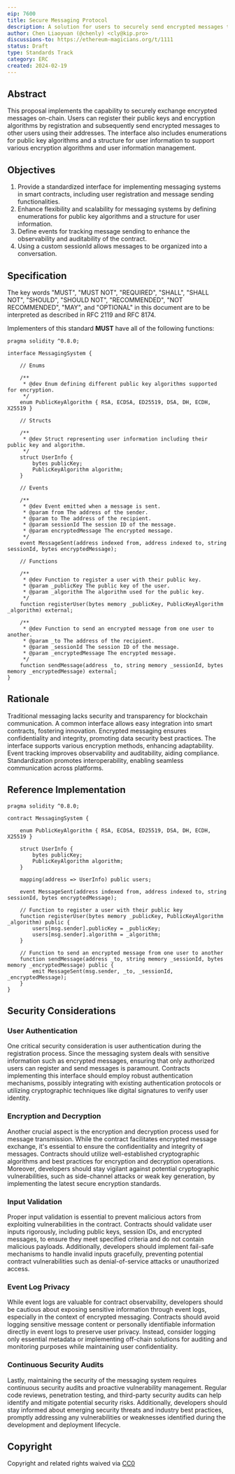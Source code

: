 ```yaml
---
eip: 7600
title: Secure Messaging Protocol
description: A solution for users to securely send encrypted messages to each other.
author: Chen Liaoyuan (@chenly) <cly@kip.pro>
discussions-to: https://ethereum-magicians.org/t/1111
status: Draft
type: Standards Track
category: ERC
created: 2024-02-19
---
```


## Abstract

This proposal implements the capability to securely exchange encrypted messages on-chain. Users can register their public keys and encryption algorithms by registration and subsequently send encrypted messages to other users using their addresses. The interface also includes enumerations for public key algorithms and a structure for user information to support various encryption algorithms and user information management.

## Objectives

1. Provide a standardized interface for implementing messaging systems in smart contracts, including user registration and message sending functionalities.
2. Enhance flexibility and scalability for messaging systems by defining enumerations for public key algorithms and a structure for user information.
3. Define events for tracking message sending to enhance the observability and auditability of the contract.
4. Using a custom sessionId allows messages to be organized into a conversation.

## Specification

The key words "MUST", "MUST NOT", "REQUIRED", "SHALL", "SHALL NOT", "SHOULD", "SHOULD NOT", "RECOMMENDED", "NOT RECOMMENDED", "MAY", and "OPTIONAL" in this document are to be interpreted as described in RFC 2119 and RFC 8174.

Implementers of this standard **MUST** have all of the following functions:

``` solidity
pragma solidity ^0.8.0;

interface MessagingSystem {

    // Enums

    /**
     * @dev Enum defining different public key algorithms supported for encryption.
     */
    enum PublicKeyAlgorithm { RSA, ECDSA, ED25519, DSA, DH, ECDH, X25519 }

    // Structs

    /**
     * @dev Struct representing user information including their public key and algorithm.
     */
    struct UserInfo {
        bytes publicKey;
        PublicKeyAlgorithm algorithm;
    }

    // Events

    /**
     * @dev Event emitted when a message is sent.
     * @param from The address of the sender.
     * @param to The address of the recipient.
     * @param sessionId The session ID of the message.
     * @param encryptedMessage The encrypted message.
     */
    event MessageSent(address indexed from, address indexed to, string sessionId, bytes encryptedMessage);

    // Functions

    /**
     * @dev Function to register a user with their public key.
     * @param _publicKey The public key of the user.
     * @param _algorithm The algorithm used for the public key.
     */
    function registerUser(bytes memory _publicKey, PublicKeyAlgorithm _algorithm) external;

    /**
     * @dev Function to send an encrypted message from one user to another.
     * @param _to The address of the recipient.
     * @param _sessionId The session ID of the message.
     * @param _encryptedMessage The encrypted message.
     */
    function sendMessage(address _to, string memory _sessionId, bytes memory _encryptedMessage) external;
}
```

## Rationale

Traditional messaging lacks security and transparency for blockchain communication. A common interface allows easy integration into smart contracts, fostering innovation. Encrypted messaging ensures confidentiality and integrity, promoting data security best practices. The interface supports various encryption methods, enhancing adaptability. Event tracking improves observability and auditability, aiding compliance. Standardization promotes interoperability, enabling seamless communication across platforms.

## Reference Implementation

```solidity
pragma solidity ^0.8.0;

contract MessagingSystem {

    enum PublicKeyAlgorithm { RSA, ECDSA, ED25519, DSA, DH, ECDH, X25519 }

    struct UserInfo {
        bytes publicKey;
        PublicKeyAlgorithm algorithm;
    }

    mapping(address => UserInfo) public users;

    event MessageSent(address indexed from, address indexed to, string sessionId, bytes encryptedMessage);

    // Function to register a user with their public key
    function registerUser(bytes memory _publicKey, PublicKeyAlgorithm _algorithm) public {
        users[msg.sender].publicKey = _publicKey;
        users[msg.sender].algorithm = _algorithm;
    }

    // Function to send an encrypted message from one user to another
    function sendMessage(address _to, string memory _sessionId, bytes memory _encryptedMessage) public {
        emit MessageSent(msg.sender, _to, _sessionId, _encryptedMessage);
    }
}
```

## Security Considerations

### User Authentication

One critical security consideration is user authentication during the registration process. Since the messaging system deals with sensitive information such as encrypted messages, ensuring that only authorized users can register and send messages is paramount. Contracts implementing this interface should employ robust authentication mechanisms, possibly integrating with existing authentication protocols or utilizing cryptographic techniques like digital signatures to verify user identity.

### Encryption and Decryption

Another crucial aspect is the encryption and decryption process used for message transmission. While the contract facilitates encrypted message exchange, it's essential to ensure the confidentiality and integrity of messages. Contracts should utilize well-established cryptographic algorithms and best practices for encryption and decryption operations. Moreover, developers should stay vigilant against potential cryptographic vulnerabilities, such as side-channel attacks or weak key generation, by implementing the latest secure encryption standards.

### Input Validation

Proper input validation is essential to prevent malicious actors from exploiting vulnerabilities in the contract. Contracts should validate user inputs rigorously, including public keys, session IDs, and encrypted messages, to ensure they meet specified criteria and do not contain malicious payloads. Additionally, developers should implement fail-safe mechanisms to handle invalid inputs gracefully, preventing potential contract vulnerabilities such as denial-of-service attacks or unauthorized access.

### Event Log Privacy

While event logs are valuable for contract observability, developers should be cautious about exposing sensitive information through event logs, especially in the context of encrypted messaging. Contracts should avoid logging sensitive message content or personally identifiable information directly in event logs to preserve user privacy. Instead, consider logging only essential metadata or implementing off-chain solutions for auditing and monitoring purposes while maintaining user confidentiality.

### Continuous Security Audits

Lastly, maintaining the security of the messaging system requires continuous security audits and proactive vulnerability management. Regular code reviews, penetration testing, and third-party security audits can help identify and mitigate potential security risks. Additionally, developers should stay informed about emerging security threats and industry best practices, promptly addressing any vulnerabilities or weaknesses identified during the development and deployment lifecycle.


## Copyright

Copyright and related rights waived via [CC0](../LICENSE.md)
